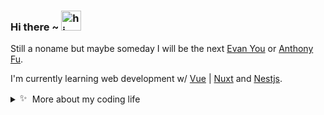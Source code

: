 ### Hi there ~ <img src="https://em-content.zobj.net/source/microsoft-teams/363/hand-with-index-finger-and-thumb-crossed_medium-light-skin-tone_1faf0-1f3fc_1f3fc.png" width="32px" alt="hi">


Still a noname but maybe someday I will be the next <a href="https://github.com/yyx990803" target="_blank">Evan You</a> or <a href="https://github.com/antfu" target="_blank">Anthony Fu</a>.

I'm currently learning web development w/
      <a href="https://vuejs.org/" target="_blank" rel="noopener noreferrer">Vue</a> |
      <a href="https://nuxt.com/" target="_blank" rel="noopener noreferrer">Nuxt</a>
      and
      <a href="https://nestjs.com/" target="_blank" rel="noopener noreferrer">Nestjs</a>.

<details>
  
<summary><img src="https://em-content.zobj.net/source/microsoft-teams/363/sparkles_2728.png" width="16px" alt="✨"> More about my coding life</summary>

# 📊 GitHub Stats:

![Top Langs](https://github-readme-stats.vercel.app/api/top-langs/?username=unmilley&theme=vue-dark&hide_border=false&include_all_commits=false&count_private=false&layout=compact)<br/>
![milley's github stats](https://github-readme-stats.vercel.app/api?username=unmilley&theme=vue-dark&hide_border=false&include_all_commits=false&count_private=false)<br/>

# 💻 Tech Stack:
![JavaScript](https://img.shields.io/badge/js-%23323330.svg?style=for-the-badge&logo=javascript&logoColor=%23F7DF1E)
![TypeScript](https://img.shields.io/badge/ts-%23007ACC.svg?style=for-the-badge&logo=typescript&logoColor=white)
![NodeJS](https://img.shields.io/badge/node.js-6DA55F?style=for-the-badge&logo=node.js&logoColor=white)
![Vue.js](https://img.shields.io/badge/vue.js-%2335495e.svg?style=for-the-badge&logo=vuedotjs&logoColor=%234FC08D)
![Nuxt JS](https://img.shields.io/badge/Nuxt-002E3B?style=for-the-badge&logo=nuxt.js&logoColor=#00DC82) 
![NestJS](https://img.shields.io/badge/nestjs-%23E0234E.svg?style=for-the-badge&logo=nestjs&logoColor=white) 

![Firebase](https://img.shields.io/badge/firebase-%23039BE5.svg?style=for-the-badge&logo=firebase)
![Supabase](https://img.shields.io/badge/Supabase-3ECF8E?style=for-the-badge&logo=supabase&logoColor=white)
![MongoDB](https://img.shields.io/badge/MongoDB-%234ea94b.svg?style=for-the-badge&logo=mongodb&logoColor=white) 
![Postgres](https://img.shields.io/badge/postgres-%23316192.svg?style=for-the-badge&logo=postgresql&logoColor=white)
![prisma](https://img.shields.io/badge/prisma-2d3748?style=for-the-badge&logo=prisma&logoColor=white)

![Netlify](https://img.shields.io/badge/netlify-%23000000.svg?style=for-the-badge&logo=netlify&logoColor=#00C7B7)
![Figma](https://img.shields.io/badge/figma-%23F24E1E.svg?style=for-the-badge&logo=figma&logoColor=white)
![Postman](https://img.shields.io/badge/Postman-FF6C37?style=for-the-badge&logo=postman&logoColor=white)
![Insomnia](https://img.shields.io/badge/Insomnia-black?style=for-the-badge&logo=insomnia&logoColor=5849BE)

---
[![](https://visitcount.itsvg.in/api?id=unmilley&icon=5&color=3)](https://visitcount.itsvg.in)
</details>
